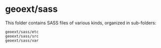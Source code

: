 # geoext/sass

This folder contains SASS files of various kinds, organized in sub-folders:

    geoext/sass/etc
    geoext/sass/src
    geoext/sass/var
